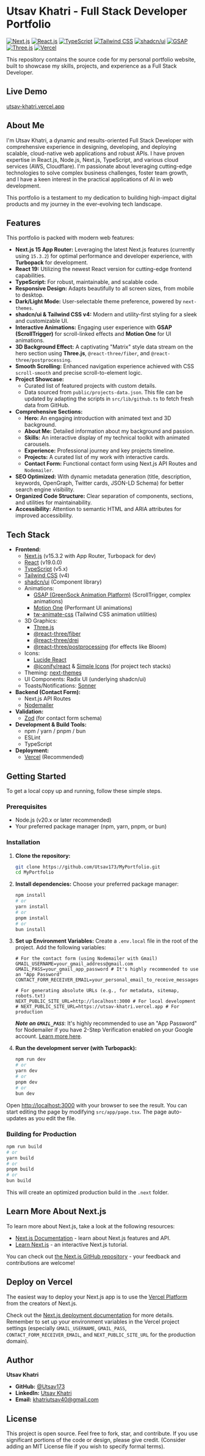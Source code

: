 # Utsav Khatri - Full Stack Developer Portfolio

[![Next.js](https://img.shields.io/badge/Next.js-15.3.2-000000?style=for-the-badge&logo=nextdotjs&logoColor=white)](https://nextjs.org/)
[![React.js](https://img.shields.io/badge/React-19-61DAFB?style=for-the-badge&logo=react&logoColor=black)](https://react.dev/)
[![TypeScript](https://img.shields.io/badge/TypeScript-5.x-3178C6?style=for-the-badge&logo=typescript&logoColor=white)](https://www.typescriptlang.org/)
[![Tailwind CSS](https://img.shields.io/badge/Tailwind_CSS-v4-38B2AC?style=for-the-badge&logo=tailwind-css&logoColor=white)](https://tailwindcss.com/)
[![shadcn/ui](https://img.shields.io/badge/shadcn/ui-000000?style=for-the-badge&logo=shadcnui&logoColor=white)](https://ui.shadcn.com/)
[![GSAP](https://img.shields.io/badge/GSAP-88CE02?style=for-the-badge&logo=greensock&logoColor=white)](https://gsap.com/)
[![Three.js](https://img.shields.io/badge/Three.js-000000?style=for-the-badge&logo=threedotjs&logoColor=white)](https://threejs.org/)
[![Vercel](https://img.shields.io/badge/Vercel-000000?style=for-the-badge&logo=vercel&logoColor=white)](https://vercel.com/)

This repository contains the source code for my personal portfolio website, built to showcase my skills, projects, and experience as a Full Stack Developer.

## Live Demo

[utsav-khatri.vercel.app](https://utsav-khatri.vercel.app)

## About Me

I'm Utsav Khatri, a dynamic and results-oriented Full Stack Developer with comprehensive experience in designing, developing, and deploying scalable, cloud-native web applications and robust APIs. I have proven expertise in React.js, Node.js, Next.js, TypeScript, and various cloud services (AWS, Cloudflare). I'm passionate about leveraging cutting-edge technologies to solve complex business challenges, foster team growth, and I have a keen interest in the practical applications of AI in web development.

This portfolio is a testament to my dedication to building high-impact digital products and my journey in the ever-evolving tech landscape.

## Features

This portfolio is packed with modern web features:

- **Next.js 15 App Router:** Leveraging the latest Next.js features (currently using `15.3.2`) for optimal performance and developer experience, with **Turbopack** for development.
- **React 19:** Utilizing the newest React version for cutting-edge frontend capabilities.
- **TypeScript:** For robust, maintainable, and scalable code.
- **Responsive Design:** Adapts beautifully to all screen sizes, from mobile to desktop.
- **Dark/Light Mode:** User-selectable theme preference, powered by `next-themes`.
- **shadcn/ui & Tailwind CSS v4:** Modern and utility-first styling for a sleek and customizable UI.
- **Interactive Animations:** Engaging user experience with **GSAP (ScrollTrigger)** for scroll-linked effects and **Motion One** for UI animations.
- **3D Background Effect:** A captivating "Matrix" style data stream on the hero section using **Three.js**, `@react-three/fiber`, and `@react-three/postprocessing`.
- **Smooth Scrolling:** Enhanced navigation experience achieved with CSS `scroll-smooth` and precise scroll-to-element logic.
- **Project Showcase:**
  - Curated list of featured projects with custom details.
  - Data sourced from `public/projects-data.json`. This file can be updated by adapting the scripts in `src/lib/github.ts` to fetch fresh data from GitHub.
- **Comprehensive Sections:**
  - **Hero:** An engaging introduction with animated text and 3D background.
  - **About Me:** Detailed information about my background and passion.
  - **Skills:** An interactive display of my technical toolkit with animated carousels.
  - **Experience:** Professional journey and key projects timeline.
  - **Projects:** A curated list of my work with interactive cards.
  - **Contact Form:** Functional contact form using Next.js API Routes and `Nodemailer`.
- **SEO Optimized:** With dynamic metadata generation (title, description, keywords, OpenGraph, Twitter cards, JSON-LD Schema) for better search engine visibility.
- **Organized Code Structure:** Clear separation of components, sections, and utilities for maintainability.
- **Accessibility:** Attention to semantic HTML and ARIA attributes for improved accessibility.

## Tech Stack

- **Frontend:**
  - [Next.js](https://nextjs.org/) (v15.3.2 with App Router, Turbopack for dev)
  - [React](https://reactjs.org/) (v19.0.0)
  - [TypeScript](https://www.typescriptlang.org/) (v5.x)
  - [Tailwind CSS](https://tailwindcss.com/) (v4)
  - [shadcn/ui](https://ui.shadcn.com/) (Component library)
  - Animations:
    - [GSAP (GreenSock Animation Platform)](https://gsap.com/) (ScrollTrigger, complex animations)
    - [Motion One](https://motion.dev/) (Performant UI animations)
    - [tw-animate-css](https://www.npmjs.com/package/tw-animate-css) (Tailwind CSS animation utilities)
  - 3D Graphics:
    - [Three.js](https://threejs.org/)
    - [@react-three/fiber](https://docs.pmnd.rs/react-three-fiber)
    - [@react-three/drei](https://github.com/pmndrs/drei)
    - [@react-three/postprocessing](https://github.com/pmndrs/postprocessing) (for effects like Bloom)
  - Icons:
    - [Lucide React](https://lucide.dev/)
    - [@iconify/react](https://iconify.design/) & [Simple Icons](https://simpleicons.org/) (for project tech stacks)
  - Theming: [next-themes](https://github.com/pacocoursey/next-themes)
  - UI Components: Radix UI (underlying shadcn/ui)
  - Toasts/Notifications: [Sonner](https://sonner.emilkowal.ski/)
- **Backend (Contact Form):**
  - Next.js API Routes
  - [Nodemailer](https://nodemailer.com/)
- **Validation:**
  - [Zod](https://zod.dev/) (for contact form schema)
- **Development & Build Tools:**
  - npm / yarn / pnpm / bun
  - ESLint
  - TypeScript
- **Deployment:**
  - [Vercel](https://vercel.com/) (Recommended)

## Getting Started

To get a local copy up and running, follow these simple steps.

### Prerequisites

- Node.js (v20.x or later recommended)
- Your preferred package manager (npm, yarn, pnpm, or bun)

### Installation

1.  **Clone the repository:**

    ```bash
    git clone https://github.com/Utsav173/MyPortfolio.git
    cd MyPortfolio
    ```

2.  **Install dependencies:**
    Choose your preferred package manager:

    ```bash
    npm install
    # or
    yarn install
    # or
    pnpm install
    # or
    bun install
    ```

3.  **Set up Environment Variables:**
    Create a `.env.local` file in the root of the project. Add the following variables:

    ```env
    # For the contact form (using Nodemailer with Gmail)
    GMAIL_USERNAME=your_gmail_address@gmail.com
    GMAIL_PASS=your_gmail_app_password # It's highly recommended to use an "App Password"
    CONTACT_FORM_RECEIVER_EMAIL=your_personal_email_to_receive_messages@example.com

    # For generating absolute URLs (e.g., for metadata, sitemap, robots.txt)
    NEXT_PUBLIC_SITE_URL=http://localhost:3000 # For local development
    # NEXT_PUBLIC_SITE_URL=https://utsav-khatri.vercel.app # For production
    ```

    _**Note on `GMAIL_PASS`**_: It's highly recommended to use an "App Password" for Nodemailer if you have 2-Step Verification enabled on your Google account. [Learn more here](https://support.google.com/accounts/answer/185833).

4.  **Run the development server (with Turbopack):**
    ```bash
    npm run dev
    # or
    yarn dev
    # or
    pnpm dev
    # or
    bun dev
    ```

Open [http://localhost:3000](http://localhost:3000) with your browser to see the result. You can start editing the page by modifying `src/app/page.tsx`. The page auto-updates as you edit the file.

### Building for Production

```bash
npm run build
# or
yarn build
# or
pnpm build
# or
bun build
```

This will create an optimized production build in the `.next` folder.

## Learn More About Next.js

To learn more about Next.js, take a look at the following resources:

- [Next.js Documentation](https://nextjs.org/docs) - learn about Next.js features and API.
- [Learn Next.js](https://nextjs.org/learn) - an interactive Next.js tutorial.

You can check out [the Next.js GitHub repository](https://github.com/vercel/next.js) - your feedback and contributions are welcome!

## Deploy on Vercel

The easiest way to deploy your Next.js app is to use the [Vercel Platform](https://vercel.com/new?utm_medium=default-template&filter=next.js&utm_source=create-next-app&utm_campaign=create-next-app-readme) from the creators of Next.js.

Check out the [Next.js deployment documentation](https://nextjs.org/docs/app/building-your-application/deploying) for more details. Remember to set up your environment variables in the Vercel project settings (especially `GMAIL_USERNAME`, `GMAIL_PASS`, `CONTACT_FORM_RECEIVER_EMAIL`, and `NEXT_PUBLIC_SITE_URL` for the production domain).

## Author

**Utsav Khatri**

- **GitHub:** [@Utsav173](https://github.com/Utsav173)
- **LinkedIn:** [Utsav Khatri](https://linkedin.com/in/utsav-khatri-in)
- **Email:** [khatriutsav40@gmail.com](mailto:khatriutsav40@gmail.com)

## License

This project is open source. Feel free to fork, star, and contribute. If you use significant portions of the code or design, please give credit. (Consider adding an MIT License file if you wish to specify formal terms).
